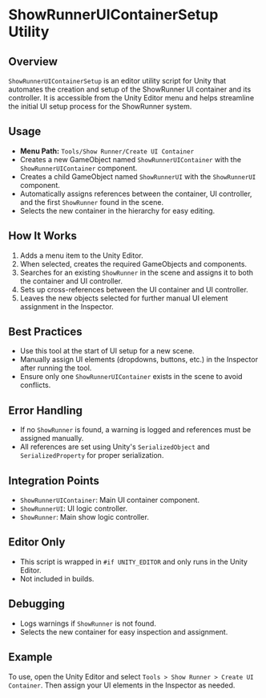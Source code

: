 # ShowRunnerUIContainerSetup Utility

## Overview
`ShowRunnerUIContainerSetup` is an editor utility script for Unity that automates the creation and setup of the ShowRunner UI container and its controller. It is accessible from the Unity Editor menu and helps streamline the initial UI setup process for the ShowRunner system.

## Usage
- **Menu Path:** `Tools/Show Runner/Create UI Container`
- Creates a new GameObject named `ShowRunnerUIContainer` with the `ShowRunnerUIContainer` component.
- Creates a child GameObject named `ShowRunnerUI` with the `ShowRunnerUI` component.
- Automatically assigns references between the container, UI controller, and the first `ShowRunner` found in the scene.
- Selects the new container in the hierarchy for easy editing.

## How It Works
1. Adds a menu item to the Unity Editor.
2. When selected, creates the required GameObjects and components.
3. Searches for an existing `ShowRunner` in the scene and assigns it to both the container and UI controller.
4. Sets up cross-references between the UI container and UI controller.
5. Leaves the new objects selected for further manual UI element assignment in the Inspector.

## Best Practices
- Use this tool at the start of UI setup for a new scene.
- Manually assign UI elements (dropdowns, buttons, etc.) in the Inspector after running the tool.
- Ensure only one `ShowRunnerUIContainer` exists in the scene to avoid conflicts.

## Error Handling
- If no `ShowRunner` is found, a warning is logged and references must be assigned manually.
- All references are set using Unity's `SerializedObject` and `SerializedProperty` for proper serialization.

## Integration Points
- `ShowRunnerUIContainer`: Main UI container component.
- `ShowRunnerUI`: UI logic controller.
- `ShowRunner`: Main show logic controller.

## Editor Only
- This script is wrapped in `#if UNITY_EDITOR` and only runs in the Unity Editor.
- Not included in builds.

## Debugging
- Logs warnings if `ShowRunner` is not found.
- Selects the new container for easy inspection and assignment.

## Example
To use, open the Unity Editor and select `Tools > Show Runner > Create UI Container`. Then assign your UI elements in the Inspector as needed. 